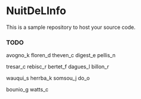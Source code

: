 NuitDeLInfo
===========

This is a sample repository to host your source code.

### TODO
avogno_k
floren_d
theven_c
digest_e
pellis_n

tresar_c
rebisc_r
bertet_f
dagues_l
billon_r

wauqui_s
herrba_k
somsou_j
do_o

bounio_g
watts_c

